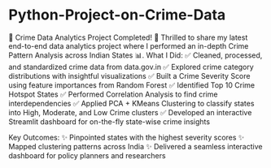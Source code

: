 # Python-Project-on-Crime-Data

🚨 Crime Data Analytics Project Completed! 🚨
Thrilled to share my latest end-to-end data analytics project where I performed an in-depth Crime Pattern Analysis across Indian States 📊.
What I Did:
 ✅ Cleaned, processed, and standardized crime data from data.gov.in
 ✅ Explored crime category distributions with insightful visualizations
 ✅ Built a Crime Severity Score using feature importances from Random Forest
 ✅ Identified Top 10 Crime Hotspot States
 ✅ Performed Correlation Analysis to find crime interdependencies
 ✅ Applied PCA + KMeans Clustering to classify states into High, Moderate, and Low Crime clusters
 ✅ Developed an interactive Streamlit dashboard for on-the-fly state-wise crime insights
 
Key Outcomes:
 ✨ Pinpointed states with the highest severity scores
 ✨ Mapped clustering patterns across India
 ✨ Delivered a seamless interactive dashboard for policy planners and researchers
